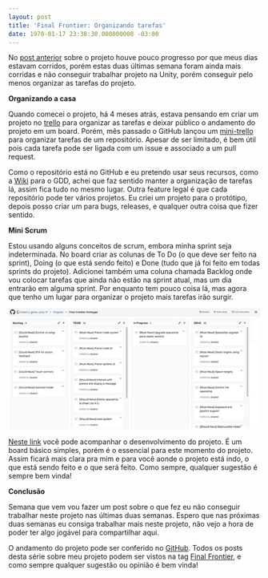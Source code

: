 ```yaml
---
layout: post
title: 'Final Frontier: Organizando tarefas'
date: 1970-01-17 23:38:30.000000000 -03:00
---
```

No [post anterior](http://gamedeveloper.com.br/final-frontier-detalhes-do-inventario/) sobre o projeto houve pouco progresso por que meus dias estavam corridos, porém estas duas últimas semana foram ainda mais corridas e não conseguir trabalhar projeto na Unity, porém conseguir pelo menos organizar as tarefas do projeto.

**Organizando a casa**

Quando comecei o projeto, há 4 meses atrás, estava pensando em criar um projeto no [trello](https://trello.com/) para organizar as tarefas e deixar público o andamento do projeto em um board. Porém, mês passado o GitHub lançou um [mini-trello](https://techcrunch.com/2016/09/14/github-gets-built-in-project-management-tools-and-support-for-reviews/) para organizar tarefas de um repositório. Apesar de ser limitado, é bem útil pois cada tarefa pode ser ligada com um issue e associado a um pull request.

Como o repositório está no GitHub e eu pretendo usar seus recursos, como a [Wiki](https://github.com/cicanci/game-unity-ff/wiki) para o GDD, achei que faz sentido manter a organização de tarefas lá, assim fica tudo no mesmo lugar. Outra feature legal é que cada repositório pode ter vários projetos. Eu criei um projeto para o protótipo, depois posso criar um para bugs, releases, e qualquer outra coisa que fizer sentido.

**Mini Scrum**

Estou usando alguns conceitos de scrum, embora minha sprint seja indeterminada. No board criar as colunas de To Do (o que deve ser feito na sprint), Doing (o que está sendo feito) e Done (tudo que já foi feito em todas sprints do projeto). Adicionei também uma coluna chamada Backlog onde vou colocar tarefas que ainda não estão na sprint atual, mas um dia entrarão em alguma sprint. Por enquanto tem pouco coisa lá, mas agora que tenho um lugar para organizar o projeto mais tarefas irão surgir.

![](/content/images/2016/11/github-project.jpg)

[Neste link](https://github.com/cicanci/game-unity-ff/projects/1?fullscreen=true) você pode acompanhar o desenvolvimento do projeto. É um board básico simples, porém é o essencial para este momento do projeto. Assim ficará mais clara pra mim e para você aonde o projeto está indo, o que está sendo feito e o que será feito. Como sempre, qualquer sugestão é sempre bem vinda!

**Conclusão**

Semana que vem vou fazer um post sobre o que fez eu não conseguir trabalhar neste projeto nas últimas duas semanas. Espero que nas próximas duas semanas eu consiga trabalhar mais neste projeto, não vejo a hora de poder ter algo jogável para compartilhar aqui.

O andamento do projeto pode ser conferido no [GitHub](https://github.com/cicanci/game-unity-ff). Todos os posts desta série sobre meu projeto podem ser vistos na tag [Final Frontier](http://gamedeveloper.com.br/tag/final-frontier/), e como sempre qualquer sugestão ou opinião é bem vinda!
